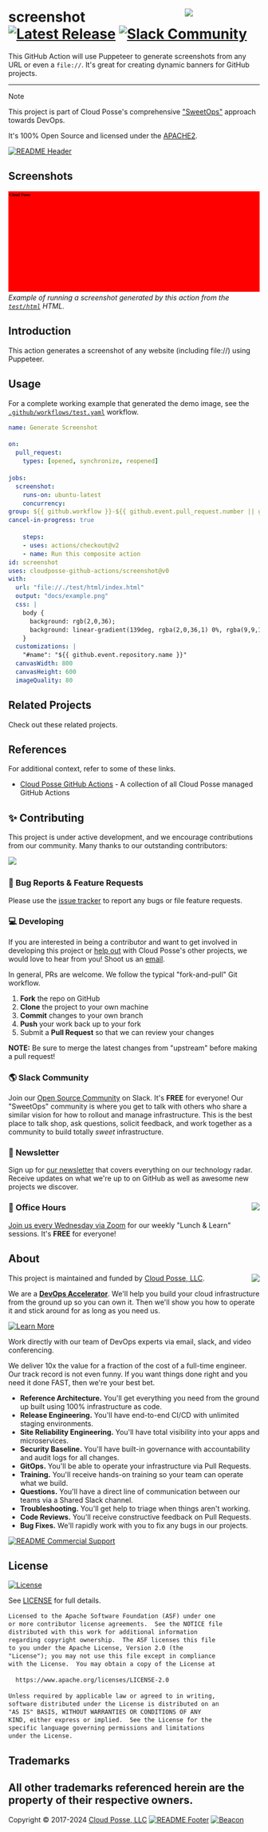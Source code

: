 
<!-- markdownlint-disable -->
# screenshot<a href="https://cpco.io/homepage"><img align="right" src="https://cloudposse.com/logo-300x69.svg" width="150" /></a> [![Latest Release](https://img.shields.io/github/release/cloudposse-github-actions/screenshot.svg)](https://github.com/cloudposse-github-actions/screenshot/releases/latest) [![Slack Community](https://slack.cloudposse.com/badge.svg)](https://slack.cloudposse.com)
<!-- markdownlint-restore -->


<!--




  ** DO NOT EDIT THIS FILE
  **
  ** This file was automatically generated by the `build-harness`.
  ** 1) Make all changes to `README.yaml`
  ** 2) Run `make init` (you only need to do this once)
  ** 3) Run`make readme` to rebuild this file.
  **
  ** (We maintain HUNDREDS of open source projects. This is how we maintain our sanity.)
  **





-->

This GitHub Action will use Puppeteer to generate screenshots from any URL or even a `file://`. It's great for creating dynamic banners for GitHub projects.

---
> [!NOTE]
> This project is part of Cloud Posse's comprehensive ["SweetOps"](https://cpco.io/sweetops) approach towards DevOps.
>
> It's 100% Open Source and licensed under the [APACHE2](LICENSE).
>

[![README Header][readme_header_img]][readme_header_link]



## Screenshots


![Demo](docs/example.png)
*<br/>Example of running a screenshot generated by this action from the [`test/html`](test/html) HTML.*


## Introduction

This action generates a screenshot of any website (including file://) using Puppeteer.



## Usage



For a complete working example that generated the demo image, see the [`.github/workflows/test.yaml`](.github/workflows/test.yaml) workflow.

```yaml
name: Generate Screenshot

on:
  pull_request:
    types: [opened, synchronize, reopened]

jobs:
  screenshot:
    runs-on: ubuntu-latest
    concurrency:
group: ${{ github.workflow }}-${{ github.event.pull_request.number || github.ref }}
cancel-in-progress: true

    steps:
    - uses: actions/checkout@v2
    - name: Run this composite action
id: screenshot
uses: cloudposse-github-actions/screenshot@v0
with:
  url: "file://./test/html/index.html"
  output: "docs/example.png"
  css: |
    body {
      background: rgb(2,0,36);
      background: linear-gradient(139deg, rgba(2,0,36,1) 0%, rgba(9,9,121,1) 56%, rgba(147,0,255,1) 100%);
    }
  customizations: |
    "#name": "${{ github.event.repository.name }}"        
  canvasWidth: 800
  canvasHeight: 600
  imageQuality: 80
 ```









## Related Projects

Check out these related projects.



## References

For additional context, refer to some of these links.

- [Cloud Posse GitHub Actions](https://docs.cloudposse.com/github-actions/) - A collection of all Cloud Posse managed GitHub Actions


## ✨ Contributing

This project is under active development, and we encourage contributions from our community. 
Many thanks to our outstanding contributors:

<a href="https://github.com/cloudposse-github-actions/screenshot/graphs/contributors">
  <img src="https://contrib.rocks/image?repo=cloudposse-github-actions/screenshot&max=24" />
</a>

### 🐛 Bug Reports & Feature Requests

Please use the [issue tracker](https://github.com/cloudposse-github-actions/screenshot/issues) to report any bugs or file feature requests.

### 💻 Developing

If you are interested in being a contributor and want to get involved in developing this project or [help out](https://cpco.io/help-out) with Cloud Posse's other projects, we would love to hear from you! Shoot us an [email][email].

In general, PRs are welcome. We follow the typical "fork-and-pull" Git workflow.

 1. **Fork** the repo on GitHub
 2. **Clone** the project to your own machine
 3. **Commit** changes to your own branch
 4. **Push** your work back up to your fork
 5. Submit a **Pull Request** so that we can review your changes

**NOTE:** Be sure to merge the latest changes from "upstream" before making a pull request!

### 🌎 Slack Community

Join our [Open Source Community][slack] on Slack. It's **FREE** for everyone! Our "SweetOps" community is where you get to talk with others who share a similar vision for how to rollout and manage infrastructure. This is the best place to talk shop, ask questions, solicit feedback, and work together as a community to build totally *sweet* infrastructure.

### 📰 Newsletter

Sign up for [our newsletter][newsletter] that covers everything on our technology radar.  Receive updates on what we're up to on GitHub as well as awesome new projects we discover.

### 📆 Office Hours <img src="https://img.cloudposse.com/fit-in/200x200/https://cloudposse.com/wp-content/uploads/2019/08/Powered-by-Zoom.png" align="right" />

[Join us every Wednesday via Zoom][office_hours] for our weekly "Lunch & Learn" sessions. It's **FREE** for everyone!

## About 

This project is maintained and funded by [Cloud Posse, LLC][website]. 
<a href="https://cpco.io/homepage"><img src="https://cloudposse.com/logo-300x69.svg" align="right" /></a>

We are a [**DevOps Accelerator**][commercial_support]. We'll help you build your cloud infrastructure from the ground up so you can own it. Then we'll show you how to operate it and stick around for as long as you need us.

[![Learn More](https://img.shields.io/badge/learn%20more-success.svg?style=for-the-badge)][commercial_support]

Work directly with our team of DevOps experts via email, slack, and video conferencing.

We deliver 10x the value for a fraction of the cost of a full-time engineer. Our track record is not even funny. If you want things done right and you need it done FAST, then we're your best bet.

- **Reference Architecture.** You'll get everything you need from the ground up built using 100% infrastructure as code.
- **Release Engineering.** You'll have end-to-end CI/CD with unlimited staging environments.
- **Site Reliability Engineering.** You'll have total visibility into your apps and microservices.
- **Security Baseline.** You'll have built-in governance with accountability and audit logs for all changes.
- **GitOps.** You'll be able to operate your infrastructure via Pull Requests.
- **Training.** You'll receive hands-on training so your team can operate what we build.
- **Questions.** You'll have a direct line of communication between our teams via a Shared Slack channel.
- **Troubleshooting.** You'll get help to triage when things aren't working.
- **Code Reviews.** You'll receive constructive feedback on Pull Requests.
- **Bug Fixes.** We'll rapidly work with you to fix any bugs in our projects.

[![README Commercial Support][readme_commercial_support_img]][readme_commercial_support_link]
## License

[![License](https://img.shields.io/badge/License-Apache%202.0-blue.svg)](https://opensource.org/licenses/Apache-2.0)

See [LICENSE](LICENSE) for full details.

```text
Licensed to the Apache Software Foundation (ASF) under one
or more contributor license agreements.  See the NOTICE file
distributed with this work for additional information
regarding copyright ownership.  The ASF licenses this file
to you under the Apache License, Version 2.0 (the
"License"); you may not use this file except in compliance
with the License.  You may obtain a copy of the License at

  https://www.apache.org/licenses/LICENSE-2.0

Unless required by applicable law or agreed to in writing,
software distributed under the License is distributed on an
"AS IS" BASIS, WITHOUT WARRANTIES OR CONDITIONS OF ANY
KIND, either express or implied.  See the License for the
specific language governing permissions and limitations
under the License.
```

## Trademarks

All other trademarks referenced herein are the property of their respective owners.
---
Copyright © 2017-2024 [Cloud Posse, LLC](https://cpco.io/copyright)
[![README Footer][readme_footer_img]][readme_footer_link]
[![Beacon][beacon]][website]
<!-- markdownlint-disable -->
  [logo]: https://cloudposse.com/logo-300x69.svg
  [docs]: https://cpco.io/docs?utm_source=github&utm_medium=readme&utm_campaign=cloudposse-github-actions/screenshot&utm_content=docs
  [website]: https://cpco.io/homepage?utm_source=github&utm_medium=readme&utm_campaign=cloudposse-github-actions/screenshot&utm_content=website
  [github]: https://cpco.io/github?utm_source=github&utm_medium=readme&utm_campaign=cloudposse-github-actions/screenshot&utm_content=github
  [jobs]: https://cpco.io/jobs?utm_source=github&utm_medium=readme&utm_campaign=cloudposse-github-actions/screenshot&utm_content=jobs
  [hire]: https://cpco.io/hire?utm_source=github&utm_medium=readme&utm_campaign=cloudposse-github-actions/screenshot&utm_content=hire
  [slack]: https://cpco.io/slack?utm_source=github&utm_medium=readme&utm_campaign=cloudposse-github-actions/screenshot&utm_content=slack
  [twitter]: https://cpco.io/twitter?utm_source=github&utm_medium=readme&utm_campaign=cloudposse-github-actions/screenshot&utm_content=twitter
  [office_hours]: https://cloudposse.com/office-hours?utm_source=github&utm_medium=readme&utm_campaign=cloudposse-github-actions/screenshot&utm_content=office_hours
  [newsletter]: https://cpco.io/newsletter?utm_source=github&utm_medium=readme&utm_campaign=cloudposse-github-actions/screenshot&utm_content=newsletter
  [email]: https://cpco.io/email?utm_source=github&utm_medium=readme&utm_campaign=cloudposse-github-actions/screenshot&utm_content=email
  [commercial_support]: https://cpco.io/commercial-support?utm_source=github&utm_medium=readme&utm_campaign=cloudposse-github-actions/screenshot&utm_content=commercial_support
  [we_love_open_source]: https://cpco.io/we-love-open-source?utm_source=github&utm_medium=readme&utm_campaign=cloudposse-github-actions/screenshot&utm_content=we_love_open_source
  [terraform_modules]: https://cpco.io/terraform-modules?utm_source=github&utm_medium=readme&utm_campaign=cloudposse-github-actions/screenshot&utm_content=terraform_modules
  [readme_header_img]: https://cloudposse.com/readme/header/img
  [readme_header_link]: https://cloudposse.com/readme/header/link?utm_source=github&utm_medium=readme&utm_campaign=cloudposse-github-actions/screenshot&utm_content=readme_header_link
  [readme_footer_img]: https://cloudposse.com/readme/footer/img
  [readme_footer_link]: https://cloudposse.com/readme/footer/link?utm_source=github&utm_medium=readme&utm_campaign=cloudposse-github-actions/screenshot&utm_content=readme_footer_link
  [readme_commercial_support_img]: https://cloudposse.com/readme/commercial-support/img
  [readme_commercial_support_link]: https://cloudposse.com/readme/commercial-support/link?utm_source=github&utm_medium=readme&utm_campaign=cloudposse-github-actions/screenshot&utm_content=readme_commercial_support_link
  [beacon]: https://ga-beacon.cloudposse.com/UA-76589703-4/cloudposse-github-actions/screenshot?pixel&cs=github&cm=readme&an=screenshot
<!-- markdownlint-restore -->
